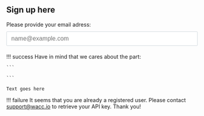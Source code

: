 <style>
	.success,
	.failure,
	.agree,
	.api-button {
		display: none;
	}

	.show {
		display: block;
	}

	.hide {
		display: none;
	}

	.input-email {
		display: block;
		width: 100%;
		padding: .375rem .75rem;
		margin: 10px 0 20px 0;
		font-weight: 400;
		font-size: 16px;
		line-height: 1.5;
		color: #212529;
		background-color: #fff;
		border: 1px solid #ced4da;
		border-radius: .1rem;
	}
	.agree, .api-button {
		margin-top: 20px;
	}
</style>


## Sign up here




<div id="api-form">
	Please provide your email adress:
	<input type="email" class="input-email" id="email" placeholder="name@example.com">
	<div class="g-recaptcha" data-sitekey="6LeTWQ4aAAAAAL-8maK0CD5qlBJdmiO8jWFJPLh1" data-callback="test"></div>
	<div class="agree">
		<input type="checkbox" id="agree" onclick=agreeTerms() /> I have read and agree to the <a href="#">Terms of Service</a> and <a href="#">Privacy Policy</a>
	</div>
	<div class="api-button">
		<a href="#" class="md-button md-button--primary" onclick=execute()>Get API key</a>
	</div>
</div>

!!! success
	Have in mind that we cares about the part:

	```
	
	```

	Text goes here

!!! failure
	It seems that you are already a registered user. Please contact support@wacc.io to retrieve your API key. Thank you!
